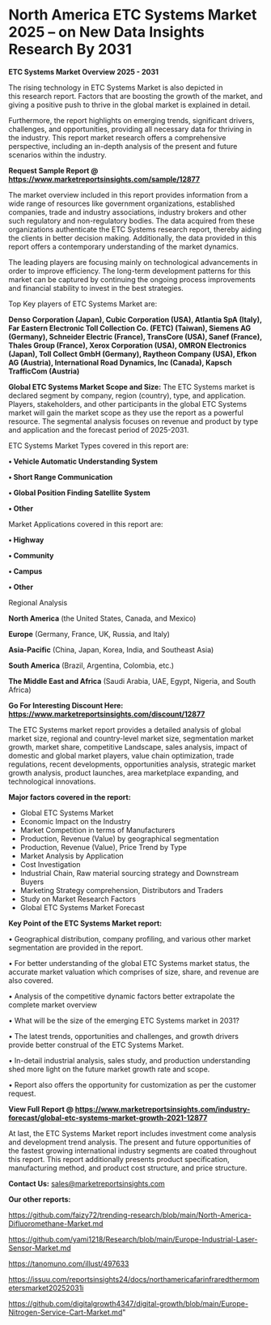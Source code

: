  # North America ETC Systems Market 2025 – on New Data Insights Research By 2031

<Strong> ETC Systems Market Overview 2025 - 2031</strong>

The rising technology in ETC Systems Market is also depicted in this research report. Factors that are boosting the growth of the market, and giving a positive push to thrive in the global market is explained in detail.

Furthermore, the report highlights on emerging trends, significant drivers, challenges, and opportunities, providing all necessary data for thriving in the industry. This report market research offers a comprehensive perspective, including an in-depth analysis of the present and future scenarios within the industry.

<strong>Request Sample Report @ <a href=https://www.marketreportsinsights.com/sample/12877>https://www.marketreportsinsights.com/sample/12877</a></strong>

The market overview included in this report provides information from a wide range of resources like government organizations, established companies, trade and industry associations, industry brokers and other such regulatory and non-regulatory bodies. The data acquired from these organizations authenticate the ETC Systems research report, thereby aiding the clients in better decision making. Additionally, the data provided in this report offers a contemporary understanding of the market dynamics.

The leading players are focusing mainly on technological advancements in order to improve efficiency. The long-term development patterns for this market can be captured by continuing the ongoing process improvements and financial stability to invest in the best strategies.

Top Key players of ETC Systems Market are:

<strong>Denso Corporation (Japan), Cubic Corporation (USA), Atlantia SpA (Italy), Far Eastern Electronic Toll Collection Co. (FETC) (Taiwan), Siemens AG (Germany), Schneider Electric (France), TransCore (USA), Sanef (France), Thales Group (France), Xerox Corporation (USA), OMRON Electronics (Japan), Toll Collect GmbH (Germany), Raytheon Company (USA), Efkon AG (Austria), International Road Dynamics, Inc (Canada), Kapsch TrafficCom (Austria)</strong>

<strong><b>Global ETC Systems Market Scope and Size:</b></strong>
The ETC Systems market is declared segment by company, region (country), type, and application. Players, stakeholders, and other participants in the global ETC Systems market will gain the market scope as they use the report as a powerful resource. The segmental analysis focuses on revenue and product by type and application and the forecast period of 2025-2031.

ETC Systems Market Types covered in this report are:

<strong>• Vehicle Automatic Understanding System

• Short Range Communication

• Global Position Finding Satellite System

• Other</strong>

Market Applications covered in this report are:

<strong>• Highway

• Community

• Campus

• Other</strong> 

Regional Analysis

<strong>North America</strong> (the United States, Canada, and Mexico)

<strong>Europe</strong> (Germany, France, UK, Russia, and Italy)

<strong>Asia-Pacific</strong> (China, Japan, Korea, India, and Southeast Asia)

<strong>South America</strong> (Brazil, Argentina, Colombia, etc.)

<strong>The Middle East and Africa</strong> (Saudi Arabia, UAE, Egypt, Nigeria, and South Africa)

<strong>Go For Interesting Discount Here: <a href=https://www.marketreportsinsights.com/discount/12877>https://www.marketreportsinsights.com/discount/12877</a></strong>

The ETC Systems market report provides a detailed analysis of global market size, regional and country-level market size, segmentation market growth, market share, competitive Landscape, sales analysis, impact of domestic and global market players, value chain optimization, trade regulations, recent developments, opportunities analysis, strategic market growth analysis, product launches, area marketplace expanding, and technological innovations.

<strong><b>Major factors covered in the report:</b></strong>
<ul>
  <li>Global ETC Systems Market </li>
  <li>Economic Impact on the Industry</li>
  <li>Market Competition in terms of Manufacturers</li>
  <li>Production, Revenue (Value) by geographical segmentation</li>
  <li>Production, Revenue (Value), Price Trend by Type</li>
  <li>Market Analysis by Application</li>
  <li>Cost Investigation</li>
  <li>Industrial Chain, Raw material sourcing strategy and Downstream Buyers</li>
  <li>Marketing Strategy comprehension, Distributors and Traders</li>
  <li>Study on Market Research Factors</li>
  <li>Global ETC Systems Market Forecast</li>
</ul>

<strong><b>Key Point of the ETC Systems Market report:</b></strong>

• Geographical distribution, company profiling, and various other market segmentation are provided in the report.

• For better understanding of the global ETC Systems market status, the accurate market valuation which comprises of size, share, and revenue are also covered.

• Analysis of the competitive dynamic factors better extrapolate the complete market overview

• What will be the size of the emerging ETC Systems market in 2031?

• The latest trends, opportunities and challenges, and growth drivers provide better construal of the ETC Systems Market.

• In-detail industrial analysis, sales study, and production understanding shed more light on the future market growth rate and scope.

• Report also offers the opportunity for customization as per the customer request.

<strong><b>View Full Report @ <a href=https://www.marketreportsinsights.com/industry-forecast/global-etc-systems-market-growth-2021-12877>https://www.marketreportsinsights.com/industry-forecast/global-etc-systems-market-growth-2021-12877</a></b></strong>


At last, the ETC Systems Market report includes investment come analysis and development trend analysis. The present and future opportunities of the fastest growing international industry segments are coated throughout this report. This report additionally presents product specification, manufacturing method, and product cost structure, and price structure.

<strong>Contact Us:</strong>
sales@marketreportsinsights.com

<strong>Our other reports:</strong>

<a href=https://github.com/faizy72/trending-research/blob/main/North-America-Difluoromethane-Market.md>https://github.com/faizy72/trending-research/blob/main/North-America-Difluoromethane-Market.md</a>

<a href=https://github.com/yami1218/Research/blob/main/Europe-Industrial-Laser-Sensor-Market.md>https://github.com/yami1218/Research/blob/main/Europe-Industrial-Laser-Sensor-Market.md</a>

<a href=https://tanomuno.com/illust/497633>https://tanomuno.com/illust/497633</a>

<a href=https://issuu.com/reportsinsights24/docs/northamericafarinfraredthermometersmarket20252031i>https://issuu.com/reportsinsights24/docs/northamericafarinfraredthermometersmarket20252031i</a>

<a href=https://github.com/digitalgrowth4347/digital-growth/blob/main/Europe-Nitrogen-Service-Cart-Market.md>https://github.com/digitalgrowth4347/digital-growth/blob/main/Europe-Nitrogen-Service-Cart-Market.md</a>"
